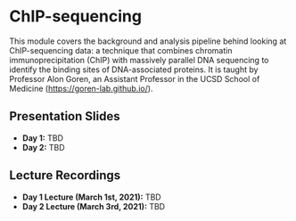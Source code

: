 # ChIP-sequencing
This module covers the background and analysis pipeline behind looking at ChIP-sequencing data: a technique that combines chromatin immunoprecipitation (ChIP) with massively parallel DNA sequencing to identify the binding sites of DNA-associated proteins. It is taught by Professor Alon Goren, an Assistant Professor in the UCSD School of Medicine (https://goren-lab.github.io/).

## Presentation Slides
* **Day 1:** TBD
* **Day 2:** TBD

## Lecture Recordings

* **Day 1 Lecture (March 1st, 2021):** TBD
* **Day 2 Lecture (March 3rd, 2021):** TBD
